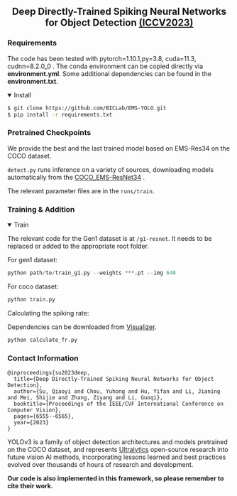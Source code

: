 <div align="center">



<!--
<a align="center" href="https://ultralytics.com/yolov3" target="_blank">
<img width="800" src="https://github.com/ultralytics/yolov5/releases/download/v1.0/banner-api.png"></a>
-->



## <div align="center">Deep Directly-Trained Spiking Neural Networks for Object Detection [(ICCV2023)](https://openaccess.thecvf.com/content/ICCV2023/html/Su_Deep_Directly-Trained_Spiking_Neural_Networks_for_Object_Detection_ICCV_2023_paper.html)</div>
</div>

### Requirements

The code has been tested with pytorch=1.10.1,py=3.8, cuda=11.3, cudnn=8.2.0_0 . The conda environment can be copied directly via <b>environment.yml</b>. Some additional dependencies can be found in the  <b>environment.txt</b>.


<details open>
<summary>Install</summary>

```bash
$ git clone https://github.com/BICLab/EMS-YOLO.git
$ pip install -r requirements.txt
```

</details>

### Pretrained Checkpoints

We provide the best and the last trained model based on EMS-Res34 on the COCO dataset.

`detect.py` runs inference on a variety of sources, downloading models automatically from
the [COCO_EMS-ResNet34](https://drive.google.com/drive/folders/1mry8sdED6ncqxajmQROKBECpcrmXStpB?usp=sharing) .

The relevant parameter files are in the `runs/train`.


### Training & Addition
<details open>
<summary>Train</summary>

The relevant code for the Gen1 dataset is at `/g1-resnet`. It needs to be replaced or added to the appropriate root folder.

For gen1 dataset:

```python
python path/to/train_g1.py --weights ***.pt --img 640
```
For coco dataset:
```python
python train.py
```
</details>


Calculating the spiking rate:

Dependencies can be downloaded from [Visualizer](https://github.com/luo3300612/Visualizer).
```python
python calculate_fr.py
```

### Contact Information


```shell
@inproceedings{su2023deep,
  title={Deep Directly-Trained Spiking Neural Networks for Object Detection},
  author={Su, Qiaoyi and Chou, Yuhong and Hu, Yifan and Li, Jianing and Mei, Shijie and Zhang, Ziyang and Li, Guoqi},
  booktitle={Proceedings of the IEEE/CVF International Conference on Computer Vision},
  pages={6555--6565},
  year={2023}
}
```

<p>
YOLOv3  is a family of object detection architectures and models pretrained on the COCO dataset, and represents <a href="https://ultralytics.com">Ultralytics</a>
 open-source research into future vision AI methods, incorporating lessons learned and best practices evolved over thousands of hours of research and development. 
 
 <b>Our code is also implemented in this framework, so please remember to cite their work.</b>
</p>


